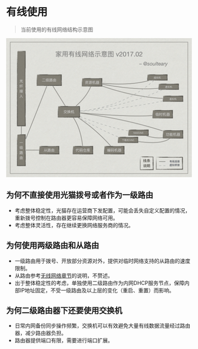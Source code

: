 # 有线使用

> 当前使用的有线网络结构示意图

![有线使用](./assets/img/lan.png)

## 为何不直接使用光猫拨号或者作为一级路由

- 考虑整体稳定性，光猫存在运营商下发配置，可能会丢失自定义配置的情况，重新拨号控制在路由器更容易保障网络可用。
- 考虑整体灵活性，存在继续更换网络服务商的情况。

## 为何使用两级路由和从路由

- 一级路由用于拨号、开放部分资源对外，提供对临时网络支持的从路由的速度限制。
- 从路由参考[无线网络章节](./wifi.md)的说明，不赘述。
- 出于整体稳定性的考虑，单独使用二级路由作为内网DHCP服务节点，保障内部IP地址固定，不受一级路由及以上层的变化（重启、重置）而影响。

## 为何二级路由器下还要使用交换机

- 日常内网备份同步操作频繁，交换机可以有效避免大量有线数据流量经过路由器，减少路由器负担。
- 路由器提供端口有限，需要进行端口扩展。

